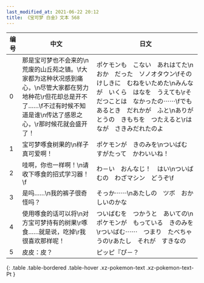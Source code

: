 ```yaml
---
last_modified_at: 2021-06-22 20:12
title: 《宝可梦 白金》文本 568
---
```

| 编号 | 中文 | 日文 |
| ---- | ---- | ---- |
| 0 | 那是宝可梦也不会来的\n荒废的山丘苑之镇。\f大家都为这种状况感到痛心，\n尽管大家都在努力地种花\r但花却总是开不了……\f不过有时候不知道是谁\n传达了感恩之心，\r那时候花就会盛开了！ | ポケモンも　こない　あれはてた\nおか　だった　ソノオタウン\fその　けしきに　むねをいためた\nみんなが　いくら　はなを　うえても\rそだつことは　なかったの⋯⋯\fでも　あるとき　だれかが　ふと\nありがとうの　きもちを　つたえると\rはなが　さきみだれたのよ |
| 1 | 宝可梦啄食树果的\n样子真可爱啊！ | ポケモンが　きのみを\nついばむ　すがたって　かわいいね！ |
| 2 | 哇啊，你也一样啊！\n请收下啄食的招式学习器！\f | わ－い　おんなじ！　はい\nついばむの　わざマシン　どうぞ\f |
| 3 | 是吗……\n我的裤子很奇怪吗？ | そっか⋯⋯\nあたしの　ツボ　おかしいのかな |
| 4 | 使用啄食的话可以将\n对方宝可梦持有的树果\r啄食……就是说，吃掉\r我很喜欢那样呢！ | ついばむを　つかうと　あいての\nポケモンが　もっている　きのみを\rついばむ⋯⋯　つまり　たべちゃうの\rあたし　それが　すきなの |
| 5 | 皮皮：皮？ | ピッピ『ぴ－？ |
{: .table .table-bordered .table-hover .xz-pokemon-text .xz-pokemon-text-Pt }